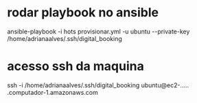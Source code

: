 # rodar playbook no ansible

ansible-playbook -i hots provisionar.yml -u ubuntu --private-key /home/adrianaalves/.ssh/digital_booking

# acesso ssh da maquina
ssh -i /home/adrianaalves/.ssh/digital_booking ubuntu@ec2-..... .computador-1.amazonaws.com